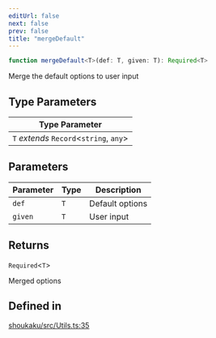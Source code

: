 ```yaml
---
editUrl: false
next: false
prev: false
title: "mergeDefault"
---
```


```ts
function mergeDefault<T>(def: T, given: T): Required<T>
```

Merge the default options to user input

## Type Parameters

| Type Parameter |
| ------ |
| `T` *extends* `Record`\<`string`, `any`\> |

## Parameters

| Parameter | Type | Description |
| ------ | ------ | ------ |
| `def` | `T` | Default options |
| `given` | `T` | User input |

## Returns

`Required`\<`T`\>

Merged options

## Defined in

[shoukaku/src/Utils.ts:35](https://github.com/shipgirlproject/shoukaku/blob/049b5dc536f3b28e41c5423a707d8a02ac9377a7/src/Utils.ts#L35)
